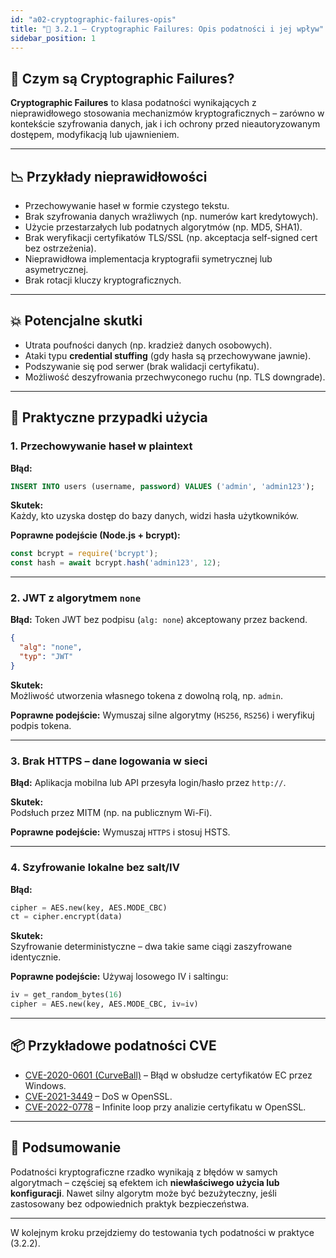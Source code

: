 ```yaml
---
id: "a02-cryptographic-failures-opis"
title: "🔐 3.2.1 – Cryptographic Failures: Opis podatności i jej wpływ"
sidebar_position: 1
---
```


## 🧩 Czym są Cryptographic Failures?

**Cryptographic Failures** to klasa podatności wynikających z nieprawidłowego stosowania mechanizmów kryptograficznych – zarówno w kontekście szyfrowania danych, jak i ich ochrony przed nieautoryzowanym dostępem, modyfikacją lub ujawnieniem.

---

## 📉 Przykłady nieprawidłowości

- Przechowywanie haseł w formie czystego tekstu.
- Brak szyfrowania danych wrażliwych (np. numerów kart kredytowych).
- Użycie przestarzałych lub podatnych algorytmów (np. MD5, SHA1).
- Brak weryfikacji certyfikatów TLS/SSL (np. akceptacja self-signed cert bez ostrzeżenia).
- Nieprawidłowa implementacja kryptografii symetrycznej lub asymetrycznej.
- Brak rotacji kluczy kryptograficznych.

---

## 💥 Potencjalne skutki

- Utrata poufności danych (np. kradzież danych osobowych).
- Ataki typu **credential stuffing** (gdy hasła są przechowywane jawnie).
- Podszywanie się pod serwer (brak walidacji certyfikatu).
- Możliwość deszyfrowania przechwyconego ruchu (np. TLS downgrade).

---

## 🧪 Praktyczne przypadki użycia

### 1. Przechowywanie haseł w plaintext

**Błąd:**
```sql
INSERT INTO users (username, password) VALUES ('admin', 'admin123');
```

**Skutek:**  
Każdy, kto uzyska dostęp do bazy danych, widzi hasła użytkowników.

**Poprawne podejście (Node.js + bcrypt):**
```javascript
const bcrypt = require('bcrypt');
const hash = await bcrypt.hash('admin123', 12);
```

---

### 2. JWT z algorytmem `none`

**Błąd:**
Token JWT bez podpisu (`alg: none`) akceptowany przez backend.

```json
{
  "alg": "none",
  "typ": "JWT"
}
```

**Skutek:**  
Możliwość utworzenia własnego tokena z dowolną rolą, np. `admin`.

**Poprawne podejście:**
Wymuszaj silne algorytmy (`HS256`, `RS256`) i weryfikuj podpis tokena.

---

### 3. Brak HTTPS – dane logowania w sieci

**Błąd:**
Aplikacja mobilna lub API przesyła login/hasło przez `http://`.

**Skutek:**  
Podsłuch przez MITM (np. na publicznym Wi-Fi).

**Poprawne podejście:**
Wymuszaj `HTTPS` i stosuj HSTS.

---

### 4. Szyfrowanie lokalne bez salt/IV

**Błąd:**
```python
cipher = AES.new(key, AES.MODE_CBC)
ct = cipher.encrypt(data)
```

**Skutek:**  
Szyfrowanie deterministyczne – dwa takie same ciągi zaszyfrowane identycznie.

**Poprawne podejście:**
Używaj losowego IV i saltingu:
```python
iv = get_random_bytes(16)
cipher = AES.new(key, AES.MODE_CBC, iv=iv)
```

---

## 📦 Przykładowe podatności CVE

- [CVE-2020-0601 (CurveBall)](https://nvd.nist.gov/vuln/detail/CVE-2020-0601) – Błąd w obsłudze certyfikatów EC przez Windows.
- [CVE-2021-3449](https://nvd.nist.gov/vuln/detail/CVE-2021-3449) – DoS w OpenSSL.
- [CVE-2022-0778](https://nvd.nist.gov/vuln/detail/CVE-2022-0778) – Infinite loop przy analizie certyfikatu w OpenSSL.

---

## 🧠 Podsumowanie

Podatności kryptograficzne rzadko wynikają z błędów w samych algorytmach – częściej są efektem ich **niewłaściwego użycia lub konfiguracji**. Nawet silny algorytm może być bezużyteczny, jeśli zastosowany bez odpowiednich praktyk bezpieczeństwa.

---

W kolejnym kroku przejdziemy do testowania tych podatności w praktyce (3.2.2).
